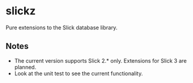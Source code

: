 # slickz
Pure extensions to the Slick database library.

## Notes
- The current version supports Slick 2.* only. Extensions for Slick 3 are planned.
- Look at the unit test to see the current functionality.
